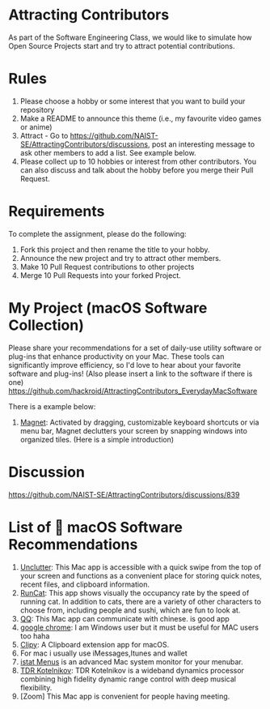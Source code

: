 # Attracting Contributors
As part of the Software Engineering Class, we would like to simulate how Open Source Projects start and try to attract potential contributions.

# Rules

1. Please choose a hobby or some interest that you want to build your repository
2. Make a README to announce this theme (i.e., my favourite video games or anime)
3. Attract - Go to https://github.com/NAIST-SE/AttractingContributors/discussions, post an interesting message to ask other members to add a list. See example below.
4. Please collect up to 10 hobbies or interest from other contributors. You can also discuss and talk about the hobby before you merge their Pull Request.

# Requirements

To complete the assignment, please do the following:
1. Fork this project and then rename the title to your hobby. 
2. Announce the new project and try to attract other members.
3. Make 10 Pull Request contributions to other projects
4. Merge 10 Pull Requests into your forked Project.

# My Project (macOS Software Collection)

Please share your recommendations for a set of daily-use utility software or plug-ins that enhance productivity on your Mac. These tools can significantly improve efficiency, so I'd love to hear about your favorite software and plug-ins! (Also please insert a link to the software if there is one)
https://github.com/hackroid/AttractingContributors_EverydayMacSoftware

There is a example below:
1. [Magnet](https://magnet.crowdcafe.com/): Activated by dragging, customizable keyboard shortcuts or via menu bar, Magnet declutters your screen by snapping windows into organized tiles. (Here is a simple introduction)

# Discussion

https://github.com/NAIST-SE/AttractingContributors/discussions/839

# List of  macOS Software Recommendations
1. [Unclutter](https://unclutterapp.com/): This Mac app is accessible with a quick swipe from the top of your screen and functions as a convenient place for storing quick notes, recent files, and clipboard information.
2. [RunCat](https://apps.apple.com/jp/app/runcat/id1429033973?mt=12): This app shows visually the occupancy rate by the speed of running cat. In addition to cats, there are a variety of other characters to choose from, including people and sushi, which are fun to look at.
3. [QQ](https://im.qq.com/macqq/index.shtml): This Mac app can communicate with chinese. is good app
4. [google chrome](https://www.google.com/intl/ja_jp/chrome/): I am Windows user but it must be useful for MAC users too haha
5. [Clipy](https://github.com/Clipy/Clipy): A Clipboard extension app for macOS.
6. For mac i usually use iMessages,Itunes and wallet
7. [istat Menus](https://bjango.com/mac/istatmenus/) is an advanced Mac system monitor for your menubar.
8. [TDR Kotelnikov](https://www.tokyodawn.net/tdr-kotelnikov/): TDR Kotelnikov is a wideband dynamics processor combining high fidelity dynamic range control with deep musical flexibility. 
9. [Zoom] This Mac app is convenient for people having meeting.
